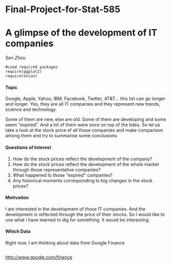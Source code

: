 Final-Project-for-Stat-585
==========================
A glimpse of the development of IT companies
========================================================

*Sen Zhou*


```{r echo=FALSE, message=FALSE}
#Load required packages
require(ggplot2)
require(onion) 
```

#### Topic
Google, Apple, Yahoo, IBM, Facebook, Twitter, AT&T... this list can go longer and longer. Yes, they are all IT companies and they represent new trends, science and technology.

Some of them are new, else are old. Some of them are developing and some seem "expired".
And a lot of them were once on top of the tides. So let us take a look at the stock price of all those companies and make comparison among them and try to summarise some conclusions.

#### Questions of Interest
1. How do the stock prices reflect the development of the company?
2. How do the stock prices reflect the development of the whole market through those representative companies?
3. What happened to those "expired" companies?
4. Any historical moments corresponding to big changes in the stock prices?

#### Motivation

I am interested in the development of those IT companies. And the development is reflected through the price of their stocks. So I would like to use what I have learned to dig for something. It would be interesting.

#### Which Data
Right now, I am thinking about data from Google Finance


```{r echo=FALSE, warning=FALSE, message=FALSE}

```
http://www.google.com/finance





```{r fig.width=7, fig.height=6, warning=FALSE, message=FALSE, echo=FALSE}

```







